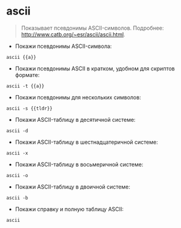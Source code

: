 # ascii

> Показывает псевдонимы ASCII-символов.
> Подробнее: <http://www.catb.org/~esr/ascii/ascii.html>.

- Покажи псевдонимы ASCII-символа:

`ascii {{a}}`

- Покажи псевдонимы ASCII в кратком, удобном для скриптов формате:

`ascii -t {{a}}`

- Покажи псевдонимы для нескольких символов:

`ascii -s {{tldr}}`

- Покажи ASCII-таблицу в десятичной системе:

`ascii -d`

- Покажи ASCII-таблицу в шестнадцатеричной системе:

`ascii -x`

- Покажи ASCII-таблицу в восьмеричной системе:

`ascii -o`

- Покажи ASCII-таблицу в двоичной системе:

`ascii -b`

- Покажи справку и полную таблицу ASCII:

`ascii`
